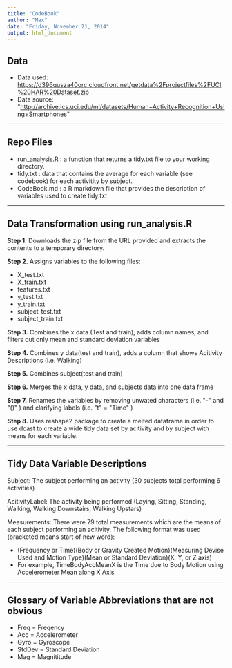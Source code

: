 ```yaml
---
title: "CodeBook"
author: "Max"
date: "Friday, November 21, 2014"
output: html_document
---
```

Data
---
- Data used: https://d396qusza40orc.cloudfront.net/getdata%2Fprojectfiles%2FUCI%20HAR%20Dataset.zip
- Data source: "http://archive.ics.uci.edu/ml/datasets/Human+Activity+Recognition+Using+Smartphones"

---
Repo Files
---
- run_analysis.R : a function that returns a tidy.txt file to your working directory. 
- tidy.txt : data that contains the average for each variable (see codebook) for each activitity by subject.
- CodeBook.md : a R markdown file that provides the description of variables used to create tidy.txt

---
Data Transformation using run_analysis.R
---
**Step 1.** Downloads the zip file from the URL provided and extracts the contents to a temporary directory. 

**Step 2.** Assigns variables to the following files:
- X_test.txt
- X_train.txt
- features.txt
- y_test.txt
- y_train.txt
- subject_test.txt
- subject_train.txt

**Step 3.** Combines the x data (Test and train), adds column names, and filters out only mean and standard deviation variables

**Step 4.** Combines y data(test and train), adds a column that shows Acitivity Descriptions (i.e. Walking)

**Step 5.** Combines subject(test and train)

**Step 6.** Merges the x data, y data, and subjects data into one data frame

**Step 7.** Renames the variables by removing unwated characters (i.e. "-" and "()" ) and clarifying labels (i.e. "t" = "Time" )

**Step 8.** Uses reshape2 package to create a melted dataframe in order to use dcast to create a wide tidy data set by acitivity
and by subject with means for each variable. 

---
Tidy Data Variable Descriptions
---
Subject: The subject performing an activity (30 subjects total performing 6 activities)

AcitivityLabel: The activity being performed (Laying, Sitting, Standing, Walking, Walking Downstairs, Walking Upstars)

Measurements: There were 79 total measurements which are the means of each subject performing an acitivity.  The following format was used (bracketed means start of new word):
- (Frequency or Time)(Body or Gravity Created Motion)(Measuring Devise Used and Motion Type)(Mean or Standard Deviation)(X, Y, or Z axis)
- For example, TimeBodyAccMeanX is the Time due to Body Motion using Accelerometer Mean along X Axis

---
Glossary of Variable Abbreviations that are not obvious
---
- Freq = Freqency
- Acc = Accelerometer
- Gyro = Gyroscope
- StdDev = Standard Deviation
- Mag = Magnititude
